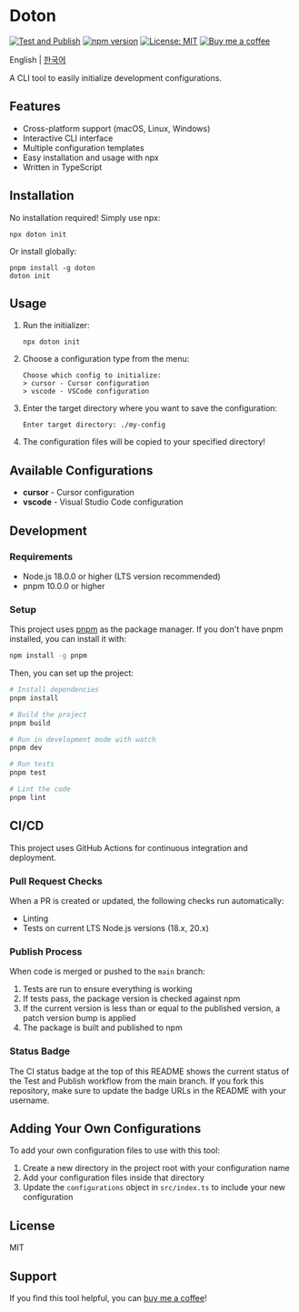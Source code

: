 # Doton

[![Test and Publish](https://github.com/khw1031/doton/actions/workflows/publish.yml/badge.svg?branch=main)](https://github.com/khw1031/doton/actions/workflows/publish.yml)
[![npm version](https://img.shields.io/npm/v/doton.svg)](https://www.npmjs.com/package/doton)
[![License: MIT](https://img.shields.io/badge/License-MIT-yellow.svg)](https://opensource.org/licenses/MIT)
[![Buy me a coffee](https://img.shields.io/badge/Buy%20me%20a%20coffee-Support-yellow.svg)](https://buymeacoffee.com/fkmgifhne)

English | [한국어](./README.ko.md)

A CLI tool to easily initialize development configurations.

## Features

- Cross-platform support (macOS, Linux, Windows)
- Interactive CLI interface
- Multiple configuration templates
- Easy installation and usage with npx
- Written in TypeScript

## Installation

No installation required! Simply use npx:

```shell
npx doton init
```

Or install globally:

```shell
pnpm install -g doton
doton init
```

## Usage

1. Run the initializer:
   ```shell
   npx doton init
   ```

2. Choose a configuration type from the menu:
   ```
   Choose which config to initialize:
   > cursor - Cursor configuration
   > vscode - VSCode configuration
   ```

3. Enter the target directory where you want to save the configuration:
   ```
   Enter target directory: ./my-config
   ```

4. The configuration files will be copied to your specified directory!

## Available Configurations

- **cursor** - Cursor configuration
- **vscode** - Visual Studio Code configuration

## Development

### Requirements

- Node.js 18.0.0 or higher (LTS version recommended)
- pnpm 10.0.0 or higher

### Setup

This project uses [pnpm](https://pnpm.io/) as the package manager. If you don't have pnpm installed, you can install it with:

```bash
npm install -g pnpm
```

Then, you can set up the project:

```bash
# Install dependencies
pnpm install

# Build the project
pnpm build

# Run in development mode with watch
pnpm dev

# Run tests
pnpm test

# Lint the code
pnpm lint
```

## CI/CD

This project uses GitHub Actions for continuous integration and deployment.

### Pull Request Checks

When a PR is created or updated, the following checks run automatically:
- Linting
- Tests on current LTS Node.js versions (18.x, 20.x)

### Publish Process

When code is merged or pushed to the `main` branch:
1. Tests are run to ensure everything is working
2. If tests pass, the package version is checked against npm
3. If the current version is less than or equal to the published version, a patch version bump is applied
4. The package is built and published to npm

### Status Badge

The CI status badge at the top of this README shows the current status of the Test and Publish workflow from the main branch. If you fork this repository, make sure to update the badge URLs in the README with your username.

## Adding Your Own Configurations

To add your own configuration files to use with this tool:

1. Create a new directory in the project root with your configuration name
2. Add your configuration files inside that directory
3. Update the `configurations` object in `src/index.ts` to include your new configuration

## License

MIT

## Support

If you find this tool helpful, you can [buy me a coffee](https://buymeacoffee.com/fkmgifhne)!
